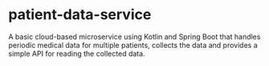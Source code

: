 # patient-data-service
A basic cloud-based microservice using Kotlin and Spring Boot that handles periodic medical data for multiple patients, collects the data and provides a simple API for reading the collected data.
